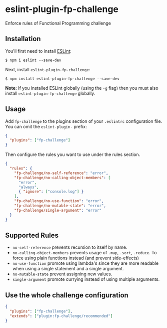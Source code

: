 # eslint-plugin-fp-challenge

Enforce rules of Functional Programming challenge

## Installation

You'll first need to install [ESLint](http://eslint.org):

```
$ npm i eslint --save-dev
```

Next, install `eslint-plugin-fp-challenge`:

```
$ npm install eslint-plugin-fp-challenge --save-dev
```

**Note:** If you installed ESLint globally (using the `-g` flag) then you must
also install `eslint-plugin-fp-challenge` globally.

## Usage

Add `fp-challenge` to the plugins section of your `.eslintrc` configuration
file. You can omit the `eslint-plugin-` prefix:

```json
{
  "plugins": ["fp-challenge"]
}
```

Then configure the rules you want to use under the rules section.

```json
{
  "rules": {
    "fp-challenge/no-self-reference": "error",
    "fp-challenge/no-calling-object-members": [
      "error",
      "always",
      { "ignore": ["console.log"] }
    ],
    "fp-challenge/no-use-function": "error",
    "fp-challenge/no-mutable-state": "error",
    "fp-challenge/single-argument": "error"
  }
}
```

## Supported Rules

- `no-self-reference` prevents recursion to itself by name.
- `no-calling-object-members` prevents usage of `.map`, `.sort`, `.reduce`. To
  force using plain functions instead (and prevent side-effects)
- `no-use-function` promote using lambda's since they are more readable when
  using a single statement and a single argument.
- `no-mutable-state` prevent assigning new values.
- `single-argument` promote currying instead of using multiple arguments.

## Use the whole challenge configuration

```json
{
  "plugins": ["fp-challenge"],
  "extends": ["plugin:fp-challenge/recommended"]
}
```
